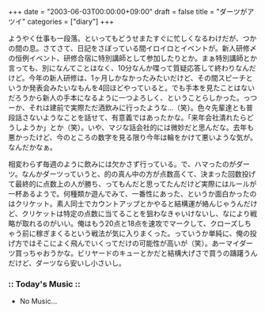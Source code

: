 +++
date = "2003-06-03T00:00:00+09:00"
draft = false
title = "ダーツがアツイ"
categories = ["diary"]
+++

ようやく仕事も一段落。といってもどうせまたすぐに忙しくなるわけだが、つかの間の息。さてさて、日記をさぼっている間イロイロとイベントが。新人研修〆の恒例イベント、研修合宿に特別講師として参加したりとか。まぁ特別講師とか言っても、別になんてことはなく、10分なんか喋って質疑応答して終わりなんだけど。今年の新人研修は、1ヶ月しかなかったみたいだけど、その間スピーチというか発表会みたいなもんを4回ほどやっていると。でも手本を見たことはないだろうから新人の手本になるように一つよろしく、ということらしかった。っつーか、それは建前で実際ただ酒飲みに行ったような...（笑）。色々先輩達とも普段話さないようなことを話せて、有意義ではあったかな。「来年会社潰れたらどうしようか」とか（笑）。いや、マジな話会社的には微妙だと思んだな。去年も悪かったけど、今のところの数字を見る限り今年は輪をかけて悪いような気が。なんだかなぁ。

相変わらず毎週のように飲みには欠かさず行っている。で、ハマったのがダーツ。なんかダーツっていうと、的の真ん中の方が点数高くて、決まった回数投げて最終的に点数上の人が勝ち、ってもんだと思ってたんだけど実際にはルールが一杯あるようで。何種類か遊んでみて、一番性にあった、というか面白かったのはクリケット。素人同士でカウントアップとかやると結構運が絡んじゃうんだけど、クリケットは特定の点数に当てることを狙わなきゃいけないし、なにより戦略が取れるのがいい。俺はもう20点と18点を速攻でマークして、クローズしちゃう前に稼ぎまくるという戦法が気に入りまくった。っていうか単純に、俺の投げ方ではそこによく飛んでいくってだけの可能性が高いが（笑）。あーマイダーツ買っちゃおうかな。ビリヤードのキューとかだと結構大げさで買うの躊躇うんだけど、ダーツなら安いし小さいし。

<h3>:: Today's Music ::</h3>
<ul>
<li>No Music...</li>
</ul>
